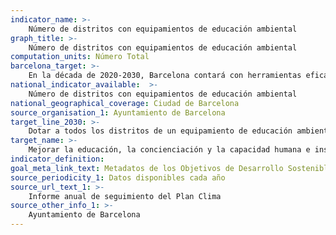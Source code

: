 ```yaml
---
indicator_name: >-
    Número de distritos con equipamientos de educación ambiental
graph_title: >-
    Número de distritos con equipamientos de educación ambiental
computation_units: Número Total
barcelona_target: >-
    En la década de 2020-2030, Barcelona contará con herramientas eficaces para mejorar la educación, la sensibilización y la capacidad humana e institucional en materia de mitigación, adaptación, reducción de impactos y alerta precozdel cambio climático
national_indicator_available:  >-
    Número de distritos con equipamientos de educación ambiental
national_geographical_coverage: Ciudad de Barcelona 
source_organisation_1: Ayuntamiento de Barcelona
target_line_2030: >-
    Dotar a todos los distritos de un equipamiento de educación ambiental
target_name: >-
    Mejorar la educación, la concienciación y la capacidad humana e institucional en relación con la mitigación del cambio climático, la adaptación a este, la reducción de sus efectos y la alerta temprana
indicator_definition:
goal_meta_link_text: Metadatos de los Objetivos de Desarrollo Sostenible de las Naciones Unidas (pdf 894kB)
source_periodicity_1: Datos disponibles cada año
source_url_text_1: >-
    Informe anual de seguimiento del Plan Clima
source_other_info_1: >-
    Ayuntamiento de Barcelona
---
```


